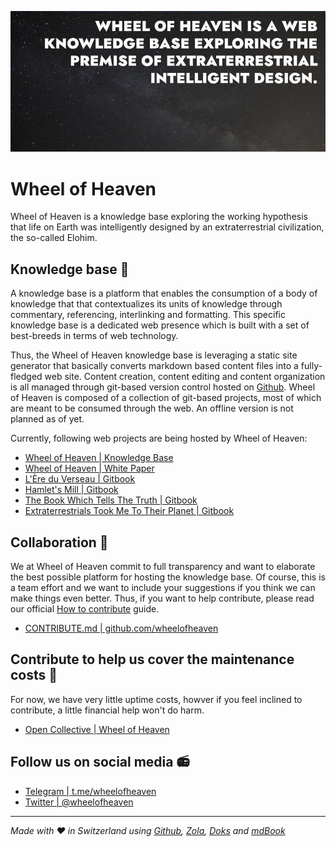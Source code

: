 ![wheel-of-heaven-banner](https://github.com/wheelofheaven/.github/blob/main/profile/static/wheel-of-heaven-banner.jpg)

# Wheel of Heaven

Wheel of Heaven is a knowledge base exploring the working hypothesis that life on Earth was intelligently designed by an extraterrestrial civilization, the so-called Elohim.

## Knowledge base 🔬

A knowledge base is a platform that enables the consumption of a body of knowledge that that contextualizes its units of knowledge through commentary, referencing, interlinking and formatting. This specific knowledge base is a dedicated web presence which is built with a set of best-breeds in terms of web technology. 

Thus, the Wheel of Heaven knowledge base is leveraging a static site generator that basically converts markdown based content files into a fully-fledged web site. Content creation, content editing and content organization is all managed through git-based version control hosted on [Github](https://github.com). Wheel of Heaven is composed of a collection of git-based projects, most of which are meant to be consumed through the web. An offline version is not planned as of yet.

Currently, following web projects are being hosted by Wheel of Heaven:

- [Wheel of Heaven | Knowledge Base](https://www.wheelofheaven.io/)
- [Wheel of Heaven | White Paper](https://github.com/wheelofheaven/.github/blob/main/profile/WHITEPAPER.md)
- [L'Ère du Verseau | Gitbook](https://wheelofheaven.github.io/sendy-l-ere-du-verseau/)
- [Hamlet's Mill | Gitbook](https://wheelofheaven.github.io/de-santillana-von-dechend-hamlets-mill/)
- [The Book Which Tells The Truth | Gitbook](https://wheelofheaven.github.io/rael-one-the-book-which-tells-the-truth/)
- [Extraterrestrials Took Me To Their Planet | Gitbook](https://wheelofheaven.github.io/rael-two-extraterrestrials-took-me-to-their-planet/)

## Collaboration 🤝

We at Wheel of Heaven commit to full transparency and want to elaborate the best possible platform for hosting the knowledge base. Of course, this is a team effort and we want to include your suggestions if you think we can make things even better. Thus, if you want to help contribute, please read our official [How to contribute](https://github.com/wheelofheaven/site/blob/main/CONTRIBUTE.md) guide.

- [CONTRIBUTE.md | github.com/wheelofheaven](https://github.com/wheelofheaven/site/blob/main/CONTRIBUTE.md)

## Contribute to help us cover the maintenance costs 🤖

For now, we have very little uptime costs, howver if you feel inclined to contribute, a little financial help won't do harm.

- [Open Collective | Wheel of Heaven](https://opencollective.com/wheelofheaven)

## Follow us on social media 📻

- [Telegram | t.me/wheelofheaven](https://t.me/wheelofheaven)
- [Twitter | @wheelofheaven](https://twitter.com/wheelofheaven)

---

_Made with ♥ in Switzerland using [Github](https://github.com), [Zola](https://www.getzola.org/), [Doks](https://getdoks.org/) and [mdBook](https://rust-lang.github.io/mdBook/)_
